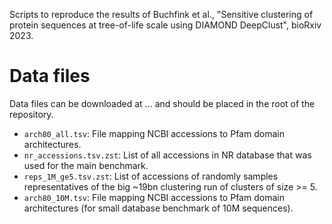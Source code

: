 Scripts to reproduce the results of Buchfink et al., "Sensitive clustering of protein sequences at tree-of-life scale using DIAMOND DeepClust", bioRxiv 2023.

# Data files

Data files can be downloaded at ... and should be placed in the root of the repository.

- `arch80_all.tsv`: File mapping NCBI accessions to Pfam domain architectures.
- `nr_accessions.tsv.zst`: List of all accessions in NR database that was used for the main benchmark.
- `reps_1M_ge5.tsv.zst`: List of accessions of randomly samples representatives of the big ~19bn clustering run of clusters of size >= 5.
- `arch80_10M.tsv`: File mapping NCBI accessions to Pfam domain architectures (for small database benchmark of 10M sequences).
